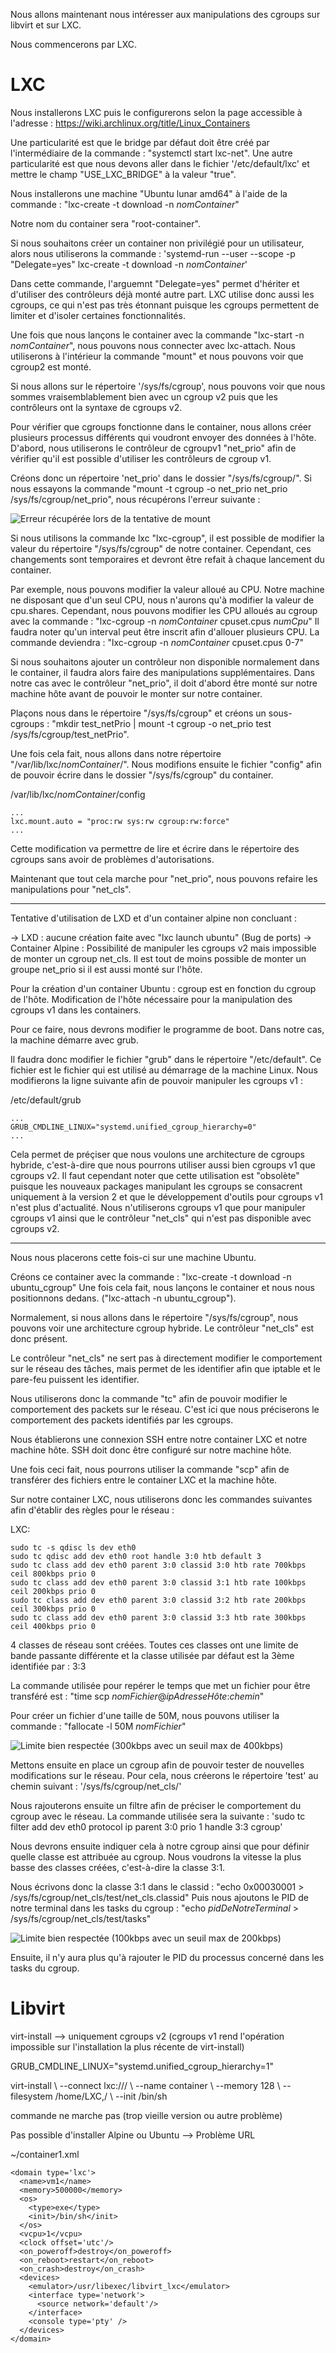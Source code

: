 Nous allons maintenant nous intéresser aux manipulations des cgroups sur libvirt et sur LXC.

Nous commencerons par LXC.

# LXC

Nous installerons LXC puis le configurerons selon la page accessible à l'adresse : https://wiki.archlinux.org/title/Linux_Containers

Une particularité est que le bridge par défaut doit être créé par l'intermédiaire de la commande : "systemctl start lxc-net".
Une autre particularité est que nous devons aller dans le fichier '/etc/default/lxc' et mettre le champ "USE_LXC_BRIDGE" à la valeur "true".

Nous installerons une machine "Ubuntu lunar amd64" à l'aide de la commande : "lxc-create -t download -n _nomContainer_"

Notre nom du container sera "root-container".

Si nous souhaitons créer un container non privilégié pour un utilisateur, alors nous utiliserons la commande : 'systemd-run --user --scope -p "Delegate=yes" lxc-create -t download -n _nomContainer_'

Dans cette commande, l'arguemnt "Delegate=yes" permet d'hériter et d'utiliser des contrôleurs déjà monté autre part.
LXC utilise donc aussi les cgroups, ce qui n'est pas très étonnant puisque les cgroups permettent de limiter et d'isoler certaines fonctionnalités.

Une fois que nous lançons le container avec la commande "lxc-start -n _nomContainer_", nous pouvons nous connecter avec lxc-attach.
Nous utiliserons à l'intérieur la commande "mount" et nous pouvons voir que cgroup2 est monté.

Si nous allons sur le répertoire '/sys/fs/cgroup', nous pouvons voir que nous sommes vraisemblablement bien avec un cgroup v2 puis que les contrôleurs ont la syntaxe de cgroups v2.

Pour vérifier que cgroups fonctionne dans le container, nous allons créer plusieurs processus différents qui voudront envoyer des données à l'hôte.
D'abord, nous utiliserons le contrôleur de cgroupv1 "net_prio" afin de vérifier qu'il est possible d'utiliser les contrôleurs de cgroup v1.

Créons donc un répertoire 'net_prio' dans le dossier "/sys/fs/cgroup/".
Si nous essayons la commande "mount -t cgroup -o net_prio net_prio /sys/fs/cgroup/net_prio", nous récupérons l'erreur suivante :

![Erreur récupérée lors de la tentative de mount](./ErreurNetPrio.PNG)

Si nous utilisons la commande lxc "lxc-cgroup", il est possible de modifier la valeur du répertoire "/sys/fs/cgroup" de notre container.
Cependant, ces changements sont temporaires et devront être refait à chaque lancement du container.

Par exemple, nous pouvons modifier la valeur alloué au CPU.
Notre machine ne disposant que d'un seul CPU, nous n'aurons qu'à modifier la valeur de cpu.shares.
Cependant, nous pouvons modifier les CPU alloués au cgroup avec la commande : "lxc-cgroup -n _nomContainer_ cpuset.cpus _numCpu_"
Il faudra noter qu'un interval peut être inscrit afin d'allouer plusieurs CPU.
La commande deviendra : "lxc-cgroup -n _nomContainer_ cpuset.cpus 0-7"

Si nous souhaitons ajouter un contrôleur non disponible normalement dans le container, il faudra alors faire des manipulations supplémentaires.
Dans notre cas avec le contrôleur "net_prio", il doit d'abord être monté sur notre machine hôte avant de pouvoir le monter sur notre container.

Plaçons nous dans le répertoire "/sys/fs/cgroup" et créons un sous-cgroups : "mkdir test_netPrio | mount -t cgroup -o net_prio test /sys/fs/cgroup/test_netPrio".

Une fois cela fait, nous allons dans notre répertoire "/var/lib/lxc/_nomContainer_/".
Nous modifions ensuite le fichier "config" afin de pouvoir écrire dans le dossier "/sys/fs/cgroup" du container.

/var/lib/lxc/_nomContainer_/config
```
...
lxc.mount.auto = "proc:rw sys:rw cgroup:rw:force"
...
```

Cette modification va permettre de lire et écrire dans le répertoire des cgroups sans avoir de problèmes d'autorisations.

Maintenant que tout cela marche pour "net_prio", nous pouvons refaire les manipulations pour "net_cls".

---

Tentative d'utilisation de LXD et d'un container alpine non concluant : 

-> LXD : aucune création faite avec "lxc launch ubuntu" (Bug de ports)
-> Container Alpine : Possibilité de manipuler les cgroups v2 mais impossible de monter un cgroup net_cls.
Il est tout de moins possible de monter un groupe net_prio si il est aussi monté sur l'hôte.

Pour la création d'un container Ubuntu : cgroup est en fonction du cgroup de l'hôte.
Modification de l'hôte nécessaire pour la manipulation des cgroups v1 dans les containers.

Pour ce faire, nous devrons modifier le programme de boot.
Dans notre cas, la machine démarre avec grub.

Il faudra donc modifier le fichier "grub" dans le répertoire "/etc/default".
Ce fichier est le fichier qui est utilisé au démarrage de la machine Linux.
Nous modifierons la ligne suivante afin de pouvoir manipuler les cgroups v1 :

/etc/default/grub
```
...
GRUB_CMDLINE_LINUX="systemd.unified_cgroup_hierarchy=0"
...
```

Cela permet de préçiser que nous voulons une architecture de cgroups hybride, c'est-à-dire que nous pourrons utiliser aussi bien cgroups v1 que cgroups v2.
Il faut cependant noter que cette utilisation est "obsolète" puisque les nouveaux packages manipulant les cgroups se consacrent uniquement à la version 2 et que le développement d'outils pour cgroups v1 n'est plus d'actualité.
Nous n'utiliserons cgroups v1 que pour manipuler cgroups v1 ainsi que le contrôleur "net_cls" qui n'est pas disponible avec cgroups v2.

---

Nous nous placerons cette fois-ci sur une machine Ubuntu.

Créons ce container avec la commande : "lxc-create -t download -n ubuntu_cgroup"
Une fois cela fait, nous lançons le container et nous nous positionnons dedans. ("lxc-attach -n ubuntu_cgroup").

Normalement, si nous allons dans le répertoire "/sys/fs/cgroup", nous pouvons voir une architecture cgroup hybride.
Le contrôleur "net_cls" est donc présent.

Le contrôleur "net_cls" ne sert pas à directement modifier le comportement sur le réseau des tâches, mais permet de les identifier afin que iptable et le pare-feu puissent les identifier.

Nous utiliserons donc la commande "tc" afin de pouvoir modifier le comportement des packets sur le réseau.
C'est ici que nous préciserons le comportement des packets identifiés par les cgroups.

Nous établierons une connexion SSH entre notre container LXC et notre machine hôte.
SSH doit donc être configuré sur notre machine hôte.

Une fois ceci fait, nous pourrons utiliser la commande "scp" afin de transférer des fichiers entre le container LXC et la machine hôte.

Sur notre container LXC, nous utiliserons donc les commandes suivantes afin d'établir des règles pour le réseau :

LXC:
```
sudo tc -s qdisc ls dev eth0
sudo tc qdisc add dev eth0 root handle 3:0 htb default 3
sudo tc class add dev eth0 parent 3:0 classid 3:0 htb rate 700kbps ceil 800kbps prio 0
sudo tc class add dev eth0 parent 3:0 classid 3:1 htb rate 100kbps ceil 200kbps prio 0
sudo tc class add dev eth0 parent 3:0 classid 3:2 htb rate 200kbps ceil 300kbps prio 0
sudo tc class add dev eth0 parent 3:0 classid 3:3 htb rate 300kbps ceil 400kbps prio 0
```

4 classes de réseau sont créées.
Toutes ces classes ont une limite de bande passante différente et la classe utilisée par défaut est la 3ème identifiée par : 3:3

La commande utilisée pour repérer le temps que met un fichier pour être transféré est : "time scp _nomFichier_@_ipAdresseHôte_:_chemin_"

Pour créer un fichier d'une taille de 50M, nous pouvons utiliser la commande : "fallocate -l 50M _nomFichier_"

![Limite bien respectée (300kbps avec un seuil max de 400kbps)](./Limite_300kbps.PNG)

Mettons ensuite en place un cgroup afin de pouvoir tester de nouvelles modifications sur le réseau.
Pour cela, nous créerons le répertoire 'test' au chemin suivant : '/sys/fs/cgroup/net_cls/'

Nous rajouterons ensuite un filtre afin de préciser le comportement du cgroup avec le réseau.
La commande utilisée sera la suivante : 'sudo tc filter add dev eth0 protocol ip parent 3:0 prio 1 handle 3:3 cgroup'

Nous devrons ensuite indiquer cela à notre cgroup ainsi que pour définir quelle classe est attribuée au cgroup.
Nous voudrons la vitesse la plus basse des classes créées, c'est-à-dire la classe 3:1.

Nous écrivons donc la classe 3:1 dans le classid : "echo 0x00030001 > /sys/fs/cgroup/net_cls/test/net_cls.classid"
Puis nous ajoutons le PID de notre terminal dans les tasks du cgroup : "echo _pidDeNotreTerminal_ > /sys/fs/cgroup/net_cls/test/tasks"

![Limite bien respectée (100kbps avec un seuil max de 200kbps)](./Limite_200kbps.PNG)

Ensuite, il n'y aura plus qu'à rajouter le PID du processus concerné dans les tasks du cgroup.

# Libvirt

virt-install --> uniquement cgroups v2 (cgroups v1 rend l'opération impossible sur l'installation la plus récente de virt-install)

GRUB_CMDLINE_LINUX="systemd.unified_cgroup_hierarchy=1"

virt-install \ --connect lxc:/// \ --name container \ --memory 128 \ --filesystem /home/LXC,/ \ --init /bin/sh

commande ne marche pas (trop vieille version ou autre problème)

Pas possible d'installer Alpine ou Ubuntu --> Problème URL

~/container1.xml
```
<domain type='lxc'>
  <name>vm1</name>
  <memory>500000</memory>
  <os>
    <type>exe</type>
    <init>/bin/sh</init>
  </os>
  <vcpu>1</vcpu>
  <clock offset='utc'/>
  <on_poweroff>destroy</on_poweroff>
  <on_reboot>restart</on_reboot>
  <on_crash>destroy</on_crash>
  <devices>
    <emulator>/usr/libexec/libvirt_lxc</emulator>
    <interface type='network'>
      <source network='default'/>
    </interface>
    <console type='pty' />
  </devices>
</domain>
```